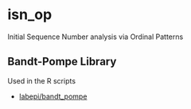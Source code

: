 # isn_op
Initial Sequence Number analysis via Ordinal Patterns

## Bandt-Pompe Library
Used in the R scripts
* [labepi/bandt_pompe](https://github.com/labepi/bandt_pompe)
